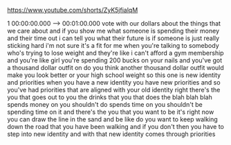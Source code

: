 https://www.youtube.com/shorts/ZyK5jfialqM

1 00:00:00.000 --\> 00:01:00.000 vote with our dollars about the things
that we care about and if you show me what someone is spending their
money and their time out i can tell you what their future is if someone
is just really sticking hard i'm not sure it's a fit for me when you're
talking to somebody who's trying to lose weight and they're like i can't
afford a gym membership and you're like girl you're spending 200 bucks
on your nails and you've got a thousand dollar outfit on do you think
another thousand dollar outfit would make you look better or your high
school weight so this one is new identity and priorities when you have a
new identity you have new priorities and so you've had priorities that
are aligned with your old identity right there's the you that goes out
to you the drinks that you that does the blah blah blah spends money on
you shouldn't do spends time on you shouldn't be spending time on it and
there's the you that you want to be it's right now you can draw the line
in the sand and be like do you want to keep walking down the road that
you have been walking and if you don't then you have to step into new
identity and with that new identity comes through priorities
